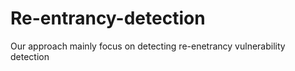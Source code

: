 # Re-entrancy-detection
Our approach mainly focus on detecting re-enetrancy vulnerability detection
